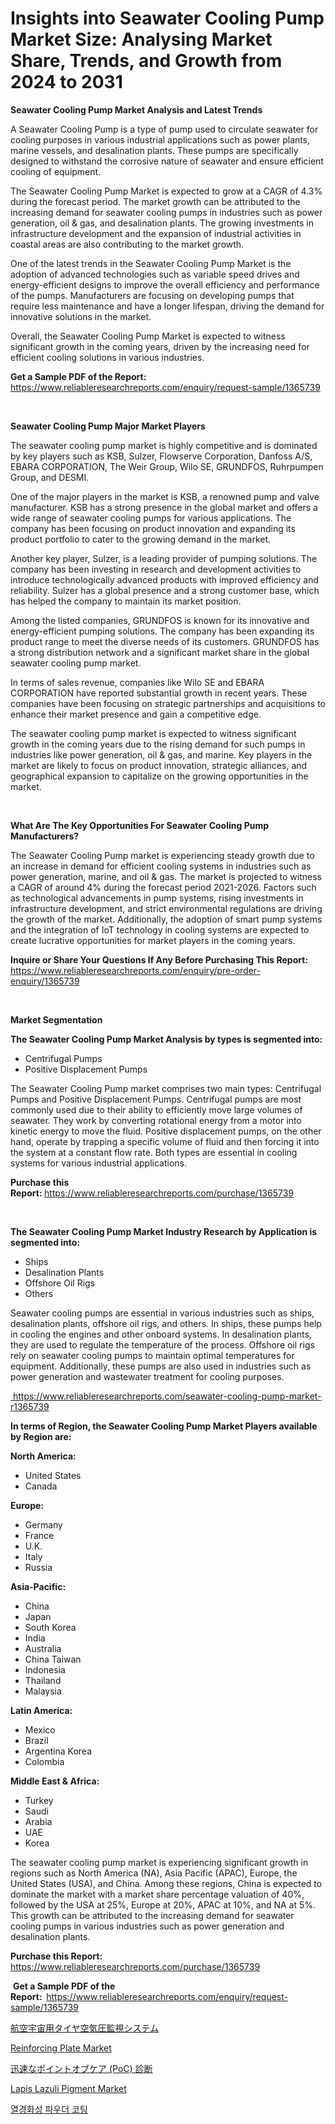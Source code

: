 <p><h1>Insights into Seawater Cooling Pump Market Size: Analysing Market Share, Trends, and Growth from 2024 to 2031</h1></p><p><strong>Seawater Cooling Pump Market Analysis and Latest Trends</strong></p>
<p><p>A Seawater Cooling Pump is a type of pump used to circulate seawater for cooling purposes in various industrial applications such as power plants, marine vessels, and desalination plants. These pumps are specifically designed to withstand the corrosive nature of seawater and ensure efficient cooling of equipment.</p><p>The Seawater Cooling Pump Market is expected to grow at a CAGR of 4.3% during the forecast period. The market growth can be attributed to the increasing demand for seawater cooling pumps in industries such as power generation, oil & gas, and desalination plants. The growing investments in infrastructure development and the expansion of industrial activities in coastal areas are also contributing to the market growth.</p><p>One of the latest trends in the Seawater Cooling Pump Market is the adoption of advanced technologies such as variable speed drives and energy-efficient designs to improve the overall efficiency and performance of the pumps. Manufacturers are focusing on developing pumps that require less maintenance and have a longer lifespan, driving the demand for innovative solutions in the market.</p><p>Overall, the Seawater Cooling Pump Market is expected to witness significant growth in the coming years, driven by the increasing need for efficient cooling solutions in various industries.</p></p>
<p><strong>Get a Sample PDF of the Report:&nbsp;</strong> <a href="https://www.reliableresearchreports.com/enquiry/request-sample/1365739">https://www.reliableresearchreports.com/enquiry/request-sample/1365739</a></p>
<p>&nbsp;</p>
<p><strong>Seawater Cooling Pump Major Market Players</strong></p>
<p><p>The seawater cooling pump market is highly competitive and is dominated by key players such as KSB, Sulzer, Flowserve Corporation, Danfoss A/S, EBARA CORPORATION, The Weir Group, Wilo SE, GRUNDFOS, Ruhrpumpen Group, and DESMI.</p><p>One of the major players in the market is KSB, a renowned pump and valve manufacturer. KSB has a strong presence in the global market and offers a wide range of seawater cooling pumps for various applications. The company has been focusing on product innovation and expanding its product portfolio to cater to the growing demand in the market.</p><p>Another key player, Sulzer, is a leading provider of pumping solutions. The company has been investing in research and development activities to introduce technologically advanced products with improved efficiency and reliability. Sulzer has a global presence and a strong customer base, which has helped the company to maintain its market position.</p><p>Among the listed companies, GRUNDFOS is known for its innovative and energy-efficient pumping solutions. The company has been expanding its product range to meet the diverse needs of its customers. GRUNDFOS has a strong distribution network and a significant market share in the global seawater cooling pump market.</p><p>In terms of sales revenue, companies like Wilo SE and EBARA CORPORATION have reported substantial growth in recent years. These companies have been focusing on strategic partnerships and acquisitions to enhance their market presence and gain a competitive edge.</p><p>The seawater cooling pump market is expected to witness significant growth in the coming years due to the rising demand for such pumps in industries like power generation, oil & gas, and marine. Key players in the market are likely to focus on product innovation, strategic alliances, and geographical expansion to capitalize on the growing opportunities in the market.</p></p>
<p>&nbsp;</p>
<p><strong>What Are The Key Opportunities For Seawater Cooling Pump Manufacturers?</strong></p>
<p><p>The Seawater Cooling Pump market is experiencing steady growth due to an increase in demand for efficient cooling systems in industries such as power generation, marine, and oil & gas. The market is projected to witness a CAGR of around 4% during the forecast period 2021-2026. Factors such as technological advancements in pump systems, rising investments in infrastructure development, and strict environmental regulations are driving the growth of the market. Additionally, the adoption of smart pump systems and the integration of IoT technology in cooling systems are expected to create lucrative opportunities for market players in the coming years.</p></p>
<p><strong>Inquire or Share Your Questions If Any Before Purchasing This Report:</strong> <a href="https://www.reliableresearchreports.com/enquiry/pre-order-enquiry/1365739">https://www.reliableresearchreports.com/enquiry/pre-order-enquiry/1365739</a></p>
<p>&nbsp;</p>
<p><strong>Market Segmentation</strong></p>
<p><strong>The Seawater Cooling Pump Market Analysis by types is segmented into:</strong></p>
<p><ul><li>Centrifugal Pumps</li><li>Positive Displacement Pumps</li></ul></p>
<p><p>The Seawater Cooling Pump market comprises two main types: Centrifugal Pumps and Positive Displacement Pumps. Centrifugal pumps are most commonly used due to their ability to efficiently move large volumes of seawater. They work by converting rotational energy from a motor into kinetic energy to move the fluid. Positive displacement pumps, on the other hand, operate by trapping a specific volume of fluid and then forcing it into the system at a constant flow rate. Both types are essential in cooling systems for various industrial applications.</p></p>
<p><strong>Purchase this Report:&nbsp;</strong><a href="https://www.reliableresearchreports.com/purchase/1365739">https://www.reliableresearchreports.com/purchase/1365739</a></p>
<p>&nbsp;</p>
<p><strong>The Seawater Cooling Pump Market Industry Research by Application is segmented into:</strong></p>
<p><ul><li>Ships</li><li>Desalination Plants</li><li>Offshore Oil Rigs</li><li>Others</li></ul></p>
<p><p>Seawater cooling pumps are essential in various industries such as ships, desalination plants, offshore oil rigs, and others. In ships, these pumps help in cooling the engines and other onboard systems. In desalination plants, they are used to regulate the temperature of the process. Offshore oil rigs rely on seawater cooling pumps to maintain optimal temperatures for equipment. Additionally, these pumps are also used in industries such as power generation and wastewater treatment for cooling purposes.</p></p>
<p><a href="https://www.reliableresearchreports.com/seawater-cooling-pump-market-r1365739">&nbsp;https://www.reliableresearchreports.com/seawater-cooling-pump-market-r1365739</a></p>
<p><strong>In terms of Region, the Seawater Cooling Pump Market Players available by Region are:</strong></p>
<p>
    <p> <strong> North America: </strong>
        <ul>
            <li>United States</li>
            <li>Canada</li>
        </ul>
        </p> 
    <p> <strong> Europe: </strong>
        <ul>
            <li>Germany</li>
            <li>France</li>
            <li>U.K.</li>
            <li>Italy</li>
            <li>Russia</li>
        </ul>
        </p> 
    <p> <strong> Asia-Pacific: </strong>
        <ul>
            <li>China</li>
            <li>Japan</li>
            <li>South Korea</li>
            <li>India</li>
            <li>Australia</li>
            <li>China Taiwan</li>
            <li>Indonesia</li>
            <li>Thailand</li>
            <li>Malaysia</li>
        </ul>
        </p> 
    <p> <strong> Latin America: </strong>
        <ul>
            <li>Mexico</li>
            <li>Brazil</li>
            <li>Argentina Korea</li>
            <li>Colombia</li>
        </ul>
        </p> 
    <p> <strong> Middle East & Africa: </strong>
        <ul>
            <li>Turkey</li>
            <li>Saudi</li>
            <li>Arabia</li>
            <li>UAE</li>
            <li>Korea</li>
        </ul>
    </p>
    </p>
<p><p>The seawater cooling pump market is experiencing significant growth in regions such as North America (NA), Asia Pacific (APAC), Europe, the United States (USA), and China. Among these regions, China is expected to dominate the market with a market share percentage valuation of 40%, followed by the USA at 25%, Europe at 20%, APAC at 10%, and NA at 5%. This growth can be attributed to the increasing demand for seawater cooling pumps in various industries such as power generation and desalination plants.</p></p>
<p><strong>Purchase this Report: </strong><a href="https://www.reliableresearchreports.com/purchase/1365739">https://www.reliableresearchreports.com/purchase/1365739</a></p>
<p>&nbsp;<strong>Get a Sample PDF of the Report:&nbsp;&nbsp;</strong><a href="https://www.reliableresearchreports.com/enquiry/request-sample/1365739">https://www.reliableresearchreports.com/enquiry/request-sample/1365739</a></p>
<p><strong></strong></p>
<p><p><a href="https://medium.com/@carolynsparkly/%E8%88%AA%E7%A9%BA%E5%AE%87%E5%AE%99%E7%94%A8%E3%82%BF%E3%82%A4%E3%83%A4%E5%9C%A7%E5%8A%9B%E7%9B%A3%E8%A6%96%E3%82%B7%E3%82%B9%E3%83%86%E3%83%A0%E3%81%AE%E5%B8%82%E5%A0%B4-%E5%B8%82%E5%A0%B4cagr-%E5%B8%82%E5%A0%B4%E3%83%88%E3%83%AC%E3%83%B3%E3%83%89-%E6%88%90%E9%95%B7%E6%88%A6%E7%95%A5%E3%81%AB%E9%96%A2%E3%81%99%E3%82%8Binsights-f49e1f39203f">航空宇宙用タイヤ空気圧監視システム</a></p><p><a href="https://www.linkedin.com/pulse/reinforcing-plate-market-research-report-its-history-forecast-hbknc?trackingId=y7DgRG9IiJiHWp%2BP6Nizrg%3D%3D">Reinforcing Plate Market</a></p><p><a href="https://medium.com/@rocklobster885/%E5%8D%B3%E5%BA%A7%E3%81%AE%E8%A8%BA%E7%99%82-poc-%E8%A8%BA%E6%96%AD%E5%B8%82%E5%A0%B4%E8%A6%8F%E6%A8%A1%E3%81%AF-%E3%82%B0%E3%83%AD%E3%83%BC%E3%83%90%E3%83%AB%E7%94%A3%E6%A5%AD%E3%81%AB%E3%81%8A%E3%81%91%E3%82%8B%E6%9C%80%E9%81%A9%E3%81%AA%E3%83%9E%E3%83%BC%E3%82%B1%E3%83%86%E3%82%A3%E3%83%B3%E3%82%B0%E3%83%81%E3%83%A3%E3%83%8D%E3%83%AB%E3%82%92%E6%98%8E%E3%82%89%E3%81%8B%E3%81%AB%E3%81%97%E3%81%BE%E3%81%99-aa6285e86f56">迅速なポイントオブケア (PoC) 診断</a></p><p><a href="https://www.linkedin.com/pulse/decoding-lapis-lazuli-pigment-market-metrics-share-trends-growth-mxpwc?trackingId=j0UJbIiC2zQ4bdx8DCjOHA%3D%3D">Lapis Lazuli Pigment Market</a></p><p><a href="https://medium.com/@albinbrakus2023/%EC%97%B4%ED%99%94%EB%B4%89%EB%8F%84%EB%A3%8C-%EB%B6%84%EC%95%BC-%EC%8B%9C%EC%9E%A5-%EC%A0%90%EC%9C%A0%EC%9C%A8-%EC%8B%9C%EC%9E%A5-%EB%8F%99%ED%96%A5-%EB%B0%8F-%EB%AF%B8%EB%9E%98-%EC%84%B1%EC%9E%A5-%ED%83%90%EC%83%89-f8deab69ec94">열경화성 파우더 코팅</a></p></p>